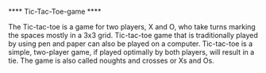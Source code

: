 **** Tic-Tac-Toe-game  ****


The Tic-tac-toe is a game for two players, X and O, who take turns marking the spaces mostly in a 3x3 grid.
Tic-tac-toe game that is traditionally played by using pen and paper can also be played on a computer. Tic-tac-toe is a simple, two-player game, if played optimally by both players, will result in a tie. The game is also called noughts and crosses or Xs and Os. 

